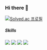 ### Hi there 👋
[![Solved.ac
프로필](http://mazassumnida.wtf/api/v2/generate_badge?boj=layton)](https://solved.ac/layton)

##### Skills
<div>
<img src="https://img.shields.io/badge/PyTorch-EE4C2C?style=flat&&logo=pytorch&logoColor=white">
<img src="https://img.shields.io/badge/Python-3776AB?style=flat&logo=spring&logoColor=white"/>
<img src="https://img.shields.io/badge/SpringBoot-6DB33F?style=flat&logo=springboot&logoColor=white"/>
<img src="https://img.shields.io/badge/Java-007396?style=flat&logo=OpenJDK&logoColor=white"/>
</div>

<!--
**ZeVicTech/ZeVicTech** is a ✨ _special_ ✨ repository because its `README.md` (this file) appears on your GitHub profile.

Here are some ideas to get you started:

- 🔭 I’m currently working on ...
- 🌱 I’m currently learning ...
- 👯 I’m looking to collaborate on ...
- 🤔 I’m looking for help with ...
- 💬 Ask me about ...
- 📫 How to reach me: ...
- 😄 Pronouns: ...
- ⚡ Fun fact: ...
-->
